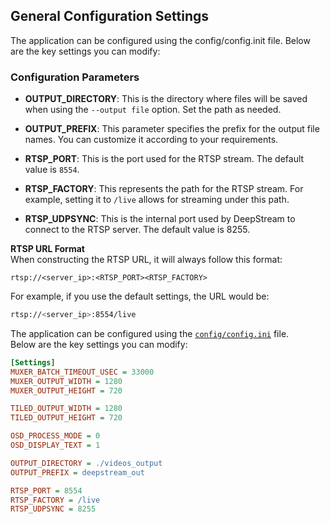  
## General Configuration Settings
The application can be configured using the config/config.init file. Below are the key settings you can modify:


### Configuration Parameters

- **OUTPUT_DIRECTORY**: This is the directory where files will be saved when using the `--output file` option. Set the path as needed.
  
- **OUTPUT_PREFIX**: This parameter specifies the prefix for the output file names. You can customize it according to your requirements.

- **RTSP_PORT**: This is the port used for the RTSP stream. The default value is `8554`.

- **RTSP_FACTORY**: This represents the path for the RTSP stream. For example, setting it to `/live` allows for streaming under this path.

- **RTSP_UDPSYNC**: This is the internal port used by DeepStream to connect to the RTSP server. The default value is 8255.

**RTSP URL Format** <br>When constructing the RTSP URL, it will always follow this format:
```
rtsp://<server_ip>:<RTSP_PORT><RTSP_FACTORY>
```
For example, if you use the default settings, the URL would be:

```bash
rtsp://<server_ip>:8554/live
```

The application can be configured using the [`config/config.ini`](config/config.ini) file. <br> Below are the key settings you can modify:




```ini
[Settings]
MUXER_BATCH_TIMEOUT_USEC = 33000
MUXER_OUTPUT_WIDTH = 1280
MUXER_OUTPUT_HEIGHT = 720

TILED_OUTPUT_WIDTH = 1280
TILED_OUTPUT_HEIGHT = 720

OSD_PROCESS_MODE = 0
OSD_DISPLAY_TEXT = 1

OUTPUT_DIRECTORY = ./videos_output
OUTPUT_PREFIX = deepstream_out

RTSP_PORT = 8554
RTSP_FACTORY = /live
RTSP_UDPSYNC = 8255
```


